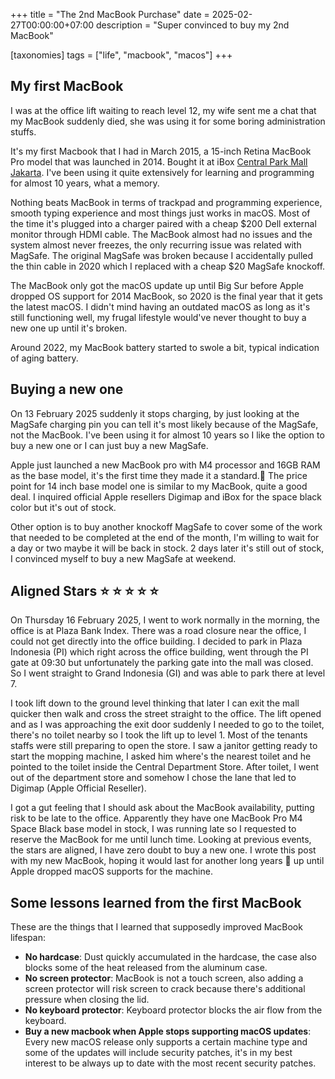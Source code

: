 +++
title = "The 2nd MacBook Purchase"
date = 2025-02-27T00:00:00+07:00
description = "Super convinced to buy my 2nd MacBook"

[taxonomies]
tags = ["life", "macbook", "macos"]
+++

## My first MacBook
I was at the office lift waiting to reach level 12, my wife sent me a chat that my MacBook suddenly died, she was using it for some boring administration stuffs.

It's my first Macbook that I had in March 2015, a 15-inch Retina MacBook Pro model that was launched in 2014.
Bought it at iBox [Central Park Mall Jakarta](https://g.co/kgs/eocczGp). I've been using it quite extensively for learning and programming for almost 10 years, what a memory.

Nothing beats MacBook in terms of trackpad and programming experience, smooth typing experience and most things just works in macOS.
Most of the time it's plugged into a charger paired with a cheap $200 Dell external monitor through HDMI cable.
The MacBook almost had no issues and the system almost never freezes, the only recurring issue was related with MagSafe.
The original MagSafe was broken because I accidentally pulled the thin cable in 2020 which I replaced with a cheap $20 MagSafe knockoff.

The MacBook only got the macOS update up until Big Sur before Apple dropped OS support for 2014 MacBook, so 2020 is the final year that it gets the latest macOS.
I didn't mind having an outdated macOS as long as it's still functioning well,  my frugal lifestyle would've never thought to buy a new one up until it's broken.

Around 2022, my MacBook battery started to swole a bit, typical indication of aging battery.

## Buying a new one
On 13 February 2025 suddenly it stops charging, by just looking at the MagSafe charging pin you can tell it's most likely because of the MagSafe, not the MacBook. I've been using it for almost 10 years so I like the option to buy a new one or I can just buy a new MagSafe.

Apple just launched a new MacBook pro with M4 processor and 16GB RAM as the base model, it's the first time they made it a standard.🍻
The price point for 14 inch base model one is similar to my MacBook, quite a good deal. I inquired official Apple resellers Digimap and iBox for the space black color but it's out of stock.

Other option is to buy another knockoff MagSafe to cover some of the work that needed to be completed at the end of the month, I'm willing to wait for a day or two maybe it will be back in stock. 2 days later it's still out of stock, I convinced myself to buy a new MagSafe at weekend.

## Aligned Stars ⭐️ ⭐️ ⭐️ ⭐️ ⭐️
On Thursday 16 February 2025, I went to work normally in the morning, the office is at Plaza Bank Index.
There was a road closure near the office, I could not get directly into the office building. I decided to park in Plaza Indonesia (PI) which right across the office building,
went through the PI gate at 09:30 but unfortunately the parking gate into the mall was closed. So I went straight to Grand Indonesia (GI) and was able to park there at level 7.

I took lift down to the ground level thinking that later I can exit the mall quicker then walk and cross the street straight to the office. The lift opened and as I was approaching the exit door suddenly I needed to go to the toilet, there's no toilet nearby so I took the lift up to level 1. Most of the tenants staffs were still preparing to open the store. I saw a janitor getting ready to start the mopping machine, I asked him where's the nearest toilet and he pointed to the toilet inside the Central Department Store. After toilet, I went out of the department store and somehow I chose the lane that led to Digimap (Apple Official Reseller).

I got a gut feeling that I should ask about the MacBook availability, putting risk to be late to the office.
Apparently they have one MacBook Pro M4 Space Black base model in stock, I was running late so I requested to reserve the MacBook for me until
lunch time. Looking at previous events, the stars are aligned, I have zero doubt to buy a new one. I wrote this post with my new MacBook, hoping it would last for another long years 🍻 up until
Apple dropped macOS supports for the machine.


## Some lessons learned from the first MacBook
These are the things that I learned that supposedly improved MacBook lifespan:
* **No hardcase**: Dust quickly accumulated in the hardcase, the case also blocks some of the heat released from the aluminum case.
* **No screen protector**: MacBook is not a touch screen, also adding a screen protector will risk screen to crack because there's additional pressure when closing the lid.
* **No keyboard protector**: Keyboard protector blocks the air flow from the keyboard.
* **Buy a new macbook when Apple stops supporting macOS updates**: Every new macOS release only supports a certain machine type and some of the updates will include security patches, it's in my best interest to be always up to date with the most recent security patches.

